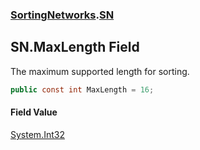 ### [SortingNetworks](./SortingNetworks.md 'SortingNetworks').[SN](./SortingNetworks-SN.md 'SortingNetworks.SN')
## SN.MaxLength Field
The maximum supported length for sorting.  
```csharp
public const int MaxLength = 16;
```
#### Field Value
[System.Int32](https://docs.microsoft.com/en-us/dotnet/api/System.Int32 'System.Int32')  
